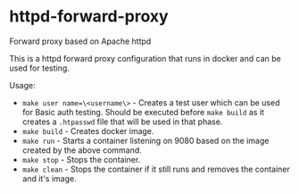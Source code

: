 # httpd-forward-proxy
 Forward proxy based on Apache httpd

 This is a httpd forward proxy configuration that runs in docker and can be used for testing.

 Usage:
 
 - `make user name=\<username\>` - Creates a test user which can be used for Basic auth testing. Should be executed before `make build` as it creates a `.htpasswd` file that will be used in that phase.
 - `make build` - Creates docker image.
 - `make run` - Starts a container listening on 9080 based on the image created by the above command. 
 - `make stop` - Stops the container.
 - `make clean` - Stops the container if it still runs and removes the container and it's image.
